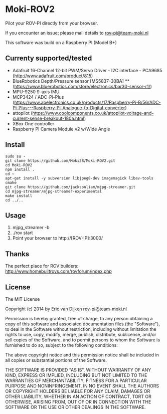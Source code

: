 # Moki-ROV2

Pilot your ROV-PI directly from your browser.

If you encounter an issue; please mail details to <rov-pi@team-moki.nl>

This software was build on a Raspberry PI (Model B+)

## Currenty supported/tested 

* Adafruit 16-Channel 12-bit PWM/Servo Driver - I2C interface - PCA9685 (http://www.adafruit.com/product/815)
* BlueRobotics Depth/Pressure sensor [MS5837-30BA] ** (https://www.bluerobotics.com/store/electronics/bar30-sensor-r1/)
* MPU-9250 9-axis IMU 
* MCP3424 / ADC-Pi-Plus (https://www.abelectronics.co.uk/products/17/Raspberry-Pi-B/56/ADC-Pi-Plus---Raspberry-Pi-Analogue-to-Digital-converter)
* attopilot (https://www.coolcomponents.co.uk/attopilot-voltage-and-current-sense-breakout-180a.html)
* XBox One controller
* Raspberry PI Camera Module v2 w/Wide Angle


## Install

```
sudo su -
git clone https://github.com/Moki38/Moki-ROV2.git
cd Moki-ROV2
npm install .
cd ~
apt-get install -y subversion libjpeg8-dev imagemagick libav-tools cmake
git clone https://github.com/jacksonliam/mjpg-streamer.git
cd mjpg-streamer/mjpg-streamer-experimental
make install
cd ../..
```

## Usage

1. mjpg_streamer -b
2. ./rov start
3. Point your browser to http://[ROV-IP]:3000/

## Thanks

The perfect place for ROV builders: http://www.homebuiltrovs.com/rovforum/index.php

## License

The MIT License

Copyright (c) 2014 by Eric van Dijken <rov-pi@team-moki.nl>

Permission is hereby granted, free of charge, to any person obtaining a copy
of this software and associated documentation files (the "Software"), to deal
in the Software without restriction, including without limitation the rights
to use, copy, modify, merge, publish, distribute, sublicense, and/or sell
copies of the Software, and to permit persons to whom the Software is
furnished to do so, subject to the following conditions:

The above copyright notice and this permission notice shall be included in
all copies or substantial portions of the Software.

THE SOFTWARE IS PROVIDED "AS IS", WITHOUT WARRANTY OF ANY KIND, EXPRESS OR
IMPLIED, INCLUDING BUT NOT LIMITED TO THE WARRANTIES OF MERCHANTABILITY,
FITNESS FOR A PARTICULAR PURPOSE AND NONINFRINGEMENT. IN NO EVENT SHALL THE
AUTHORS OR COPYRIGHT HOLDERS BE LIABLE FOR ANY CLAIM, DAMAGES OR OTHER
LIABILITY, WHETHER IN AN ACTION OF CONTRACT, TORT OR OTHERWISE, ARISING FROM,
OUT OF OR IN CONNECTION WITH THE SOFTWARE OR THE USE OR OTHER DEALINGS IN
THE SOFTWARE.
